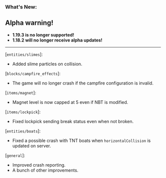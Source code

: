 ### What's New:

## Alpha warning!

- **1.19.3 is no longer supported!**
- **1.18.2 will no longer receive alpha updates!**

***

[`entities/slimes`]:

* Added slime particles on collision.

[`blocks/campfire_effects`]:

* The game will no longer crash if the campfire configuration is invalid.

[`items/magnet`]:

* Magnet level is now capped at 5 even if NBT is modified.

[`items/lockpick`]:

* Fixed lockpick sending break status even when not broken.

[`entities/boats`]:

* Fixed a possible crash with TNT boats when `horizontalCollision` is updated on server.

[`general`]:

* Improved crash reporting.
* A bunch of other improvements.